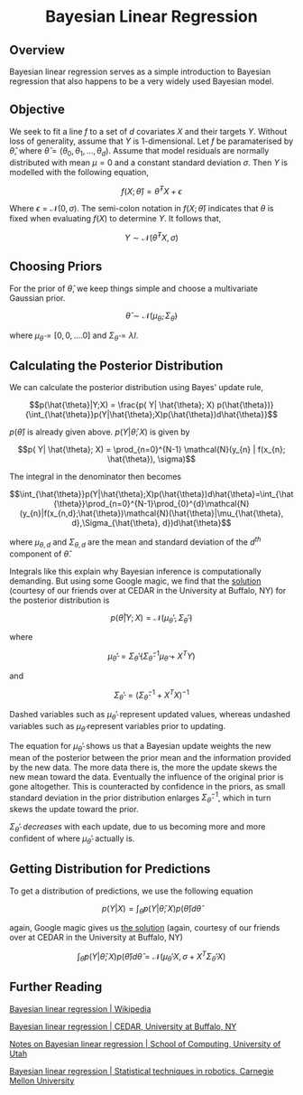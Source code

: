 
# <center>Bayesian Linear Regression</center>

## Overview
Bayesian linear regression serves as a simple introduction to Bayesian regression that also happens to be a very widely used Bayesian model.

## Objective
We seek to fit a line $f$ to a set of $d$ covariates $X$ and their targets $Y$. Without loss of generality, assume that $Y$ is 1-dimensional. Let $f$ be paramaterised by $\hat{\theta}$, where $\hat{\theta} = (\theta_{0}, \theta_{1},...,\theta_{d})$. Assume that model residuals are normally distributed with mean $\mu = 0$ and a constant standard deviation $\sigma$. Then $Y$ is modelled with the following equation,

$$f(X; \hat{\theta}) = \hat{\theta}^{T} X + \epsilon$$

Where $\epsilon = \mathcal{N}(0, \sigma)$. The semi-colon notation in $f(X; \hat{\theta})$ indicates that $\theta$ is fixed when evaluating $f(X)$ to determine $Y$. It follows that,

$$ Y \sim \mathcal{N}(\hat{\theta}^{T} X, \sigma)$$

## Choosing Priors
For the prior of $\hat{\theta}$, we keep things simple and choose a multivariate Gaussian prior.

$$\hat{\theta} \sim \mathcal{N}(\mu_{\hat{\theta}}, \Sigma_{\hat{\theta}})$$

where $\mu_{\hat{\theta}} = [0,0,....0]$ and $\Sigma_{\hat{\theta}} = \lambda I$.

## Calculating the Posterior Distribution
We can calculate the posterior distribution using Bayes' update rule,

$$p(\hat{\theta}|Y;X) = \frac{p( Y| \hat{\theta}; X) p(\hat{\theta})}{\int_{\hat{\theta}}p(Y|\hat{\theta};X)p(\hat{\theta})d\hat{\theta}}$$

$p(\hat{\theta})$ 
is already given above. 
$p(Y|\hat{\theta}; X)$ 
is given by

$$p( Y| \hat{\theta}; X) = \prod_{n=0}^{N-1} \mathcal{N}(y_{n} | f(x_{n}; \hat{\theta}), \sigma)$$

The integral in the denominator then becomes

$$\int_{\hat{\theta}}p(Y|\hat{\theta};X)p(\hat{\theta})d\hat{\theta}=\int_{\hat{\theta}}\prod_{n=0}^{N-1}\prod_{0}^{d}\mathcal{N}(y_{n}|f(x_{n,d};\hat{\theta})\mathcal{N}(\hat{\theta}|\mu_{\hat{\theta}, d},\Sigma_{\hat{\theta}, d})d\hat{\theta}$$

where $\mu_{\theta, d}$ and $\Sigma_{\theta, d}$ are the mean and standard deviation of the $d^{th}$ component of $\hat{\theta}$.

Integrals like this explain why Bayesian inference is computationally demanding. But using some Google magic, we find that the <a href ="https://cedar.buffalo.edu/~srihari/CSE574/Chap3/3.4-BayesianRegression.pdf">solution</a> (courtesy of our friends over at CEDAR in the University at Buffalo, NY) for the posterior distribution is

$$p(\hat{\theta}|Y;X) = \mathcal{N}(\mu_{\hat{\theta}}', \Sigma_{\hat{\theta}}')$$

where

$$\mu_{\hat{\theta}}' = \Sigma_{\hat{\theta}}'(\Sigma_{\hat{\theta}}^{-1} \mu_{\hat{\theta}} + X^{T}Y)$$

and

$$\Sigma_{\hat{\theta}}' = (\Sigma_{\hat{\theta}}^{-1} + X^{T}X)^{-1}$$

Dashed variables such as $\mu_{\hat{\theta}}'$ represent updated values, whereas undashed variables such as $\mu_{\hat{\theta}}$ represent variables prior to updating.

The equation for $\mu_{\hat{\theta}}'$ shows us that a Bayesian update weights the new mean of the posterior between the prior mean and the information provided by the new data. The more data there is, the more the update skews the new mean toward the data. Eventually the influence of the original prior is gone altogether. This is counteracted by confidence in the priors, as small standard deviation in the prior distribution enlarges $\Sigma_{\hat{\theta}}^{-1}$, which in turn skews the update toward the prior.

$\Sigma_{\hat{\theta}}'$ *decreases* with each update, due to us becoming more and more confident of where $\mu_{\hat{\theta}}'$ actually is.

## Getting Distribution for Predictions
To get a distribution of predictions, we use the following equation

$$p(Y|X) = \int_{\hat{\theta}}p(Y|\hat{\theta};X)p(\hat{\theta})d\hat{\theta} $$

again, Google magic gives us <a href ="https://cedar.buffalo.edu/~srihari/CSE574/Chap3/3.4-BayesianRegression.pdf">the solution</a> (again, courtesy of our friends over at CEDAR in the University at Buffalo, NY)

$$ \int_{\hat{\theta}}p(Y|\hat{\theta};X)p(\hat{\theta})d\hat{\theta} = \mathcal{N}(\mu_{\hat{\theta}}'X, \sigma+X^{T}\Sigma_{\hat{\theta}}'X)$$


## Further Reading

<a href="https://en.wikipedia.org/wiki/Bayesian_linear_regression">Bayesian linear regression | Wikipedia</a>

<a href="https://cedar.buffalo.edu/~srihari/CSE574/Chap3/3.4-BayesianRegression.pdf">Bayesian linear regression | CEDAR, University at Buffalo, NY</a>

<a href="https://www.cs.utah.edu/~fletcher/cs6957/lectures/BayesianLinearRegression.pdf">Notes on Bayesian linear regression | School of Computing, University of Utah</a>

<a href="http://www.cs.cmu.edu/~16831-f14/notes/F14/16831_lecture20_jhua_dkambam.pdf">Bayesian linear regression | Statistical techniques in robotics, Carnegie Mellon University</a>